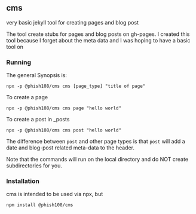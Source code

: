 ## cms

very basic jekyll tool for creating pages and blog post

The tool create stubs for pages and blog posts on gh-pages. I created this tool because I forget about the meta data and I was hoping to have a basic tool on  

### Running

The general Synopsis is: 

```
npx -p @phish108/cms cms [page_type] "title of page"
```

To create a page

```
npx -p @phish108/cms cms page "hello world"
```

To create a post in _posts

```
npx -p @phish108/cms cms post "hello world"
```

The difference between `post` and other page types is that `post` will add a date and blog-post related meta-data to the header.

Note that the commands will run on the local directory and do NOT create subdirectories for you. 

### Installation

cms is intended to be used via npx, but 

```
npm install @phish108/cms
```
